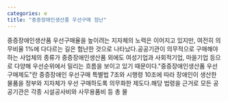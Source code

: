 ```yaml
---
categories: e
title: "중증장애인생산품 우선구매 험난"
---
```

중증장애인생산품 우선구매율을 높이려는 지자체의 노력은 이어지고 있지만, 여전히 의무비율 1%에 다다르는 길은 험난한 것으로 나타났다.공공기관이 의무적으로 구매해야 하는 사업체의 종류가 중증장애인생산품 외에도 여성기업과 사회적기업, 마을기업 등으로 다양해 우선순위에서 밀리는 흐름을 보이고 있기 때문이다."중증장애인생산품 우선구매제도"란 중증장애인 우선구매 특별법 7조와 시행령 10조에 따라 장애인이 생산한 물품을 정부와 지자체가 우선 구매하도록 의무화한 제도다.해당 법령을 근거로 모든 공공기관은 각종 시설공사비와 사무용품비 등 총 물